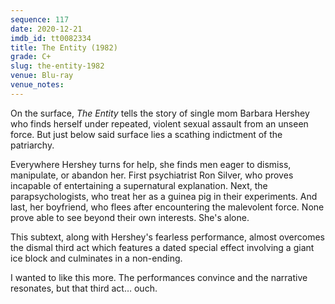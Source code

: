 ```yaml
---
sequence: 117
date: 2020-12-21
imdb_id: tt0082334
title: The Entity (1982)
grade: C+
slug: the-entity-1982
venue: Blu-ray
venue_notes:
---
```


On the surface, _The Entity_ tells the story of single mom Barbara Hershey who finds herself under repeated, violent sexual assault from an unseen force. But just below said surface lies a scathing indictment of the patriarchy.

<!-- end -->

Everywhere Hershey turns for help, she finds men eager to dismiss, manipulate, or abandon her. First psychiatrist Ron Silver, who proves incapable of entertaining a supernatural explanation. Next, the parapsychologists, who treat her as a guinea pig in their experiments. And last, her boyfriend, who flees after encountering the malevolent force. None prove able to see beyond their own interests. She's alone.

This subtext, along with Hershey's fearless performance, almost overcomes the dismal third act which features a dated special effect involving a giant ice block and culminates in a non-ending.

I wanted to like this more. The performances convince and the narrative resonates, but that third act… ouch.
